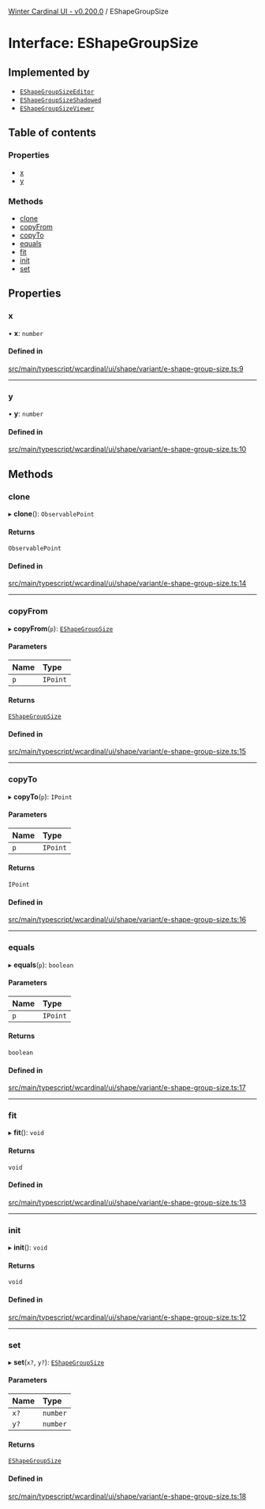 [Winter Cardinal UI - v0.200.0](../index.md) / EShapeGroupSize

# Interface: EShapeGroupSize

## Implemented by

- [`EShapeGroupSizeEditor`](../classes/EShapeGroupSizeEditor.md)
- [`EShapeGroupSizeShadowed`](../classes/EShapeGroupSizeShadowed.md)
- [`EShapeGroupSizeViewer`](../classes/EShapeGroupSizeViewer.md)

## Table of contents

### Properties

- [x](EShapeGroupSize.md#x)
- [y](EShapeGroupSize.md#y)

### Methods

- [clone](EShapeGroupSize.md#clone)
- [copyFrom](EShapeGroupSize.md#copyfrom)
- [copyTo](EShapeGroupSize.md#copyto)
- [equals](EShapeGroupSize.md#equals)
- [fit](EShapeGroupSize.md#fit)
- [init](EShapeGroupSize.md#init)
- [set](EShapeGroupSize.md#set)

## Properties

### x

• **x**: `number`

#### Defined in

[src/main/typescript/wcardinal/ui/shape/variant/e-shape-group-size.ts:9](https://github.com/winter-cardinal/winter-cardinal-ui/blob/v0.200.0/src/main/typescript/wcardinal/ui/shape/variant/e-shape-group-size.ts#L9)

___

### y

• **y**: `number`

#### Defined in

[src/main/typescript/wcardinal/ui/shape/variant/e-shape-group-size.ts:10](https://github.com/winter-cardinal/winter-cardinal-ui/blob/v0.200.0/src/main/typescript/wcardinal/ui/shape/variant/e-shape-group-size.ts#L10)

## Methods

### clone

▸ **clone**(): `ObservablePoint`

#### Returns

`ObservablePoint`

#### Defined in

[src/main/typescript/wcardinal/ui/shape/variant/e-shape-group-size.ts:14](https://github.com/winter-cardinal/winter-cardinal-ui/blob/v0.200.0/src/main/typescript/wcardinal/ui/shape/variant/e-shape-group-size.ts#L14)

___

### copyFrom

▸ **copyFrom**(`p`): [`EShapeGroupSize`](EShapeGroupSize.md)

#### Parameters

| Name | Type |
| :------ | :------ |
| `p` | `IPoint` |

#### Returns

[`EShapeGroupSize`](EShapeGroupSize.md)

#### Defined in

[src/main/typescript/wcardinal/ui/shape/variant/e-shape-group-size.ts:15](https://github.com/winter-cardinal/winter-cardinal-ui/blob/v0.200.0/src/main/typescript/wcardinal/ui/shape/variant/e-shape-group-size.ts#L15)

___

### copyTo

▸ **copyTo**(`p`): `IPoint`

#### Parameters

| Name | Type |
| :------ | :------ |
| `p` | `IPoint` |

#### Returns

`IPoint`

#### Defined in

[src/main/typescript/wcardinal/ui/shape/variant/e-shape-group-size.ts:16](https://github.com/winter-cardinal/winter-cardinal-ui/blob/v0.200.0/src/main/typescript/wcardinal/ui/shape/variant/e-shape-group-size.ts#L16)

___

### equals

▸ **equals**(`p`): `boolean`

#### Parameters

| Name | Type |
| :------ | :------ |
| `p` | `IPoint` |

#### Returns

`boolean`

#### Defined in

[src/main/typescript/wcardinal/ui/shape/variant/e-shape-group-size.ts:17](https://github.com/winter-cardinal/winter-cardinal-ui/blob/v0.200.0/src/main/typescript/wcardinal/ui/shape/variant/e-shape-group-size.ts#L17)

___

### fit

▸ **fit**(): `void`

#### Returns

`void`

#### Defined in

[src/main/typescript/wcardinal/ui/shape/variant/e-shape-group-size.ts:13](https://github.com/winter-cardinal/winter-cardinal-ui/blob/v0.200.0/src/main/typescript/wcardinal/ui/shape/variant/e-shape-group-size.ts#L13)

___

### init

▸ **init**(): `void`

#### Returns

`void`

#### Defined in

[src/main/typescript/wcardinal/ui/shape/variant/e-shape-group-size.ts:12](https://github.com/winter-cardinal/winter-cardinal-ui/blob/v0.200.0/src/main/typescript/wcardinal/ui/shape/variant/e-shape-group-size.ts#L12)

___

### set

▸ **set**(`x?`, `y?`): [`EShapeGroupSize`](EShapeGroupSize.md)

#### Parameters

| Name | Type |
| :------ | :------ |
| `x?` | `number` |
| `y?` | `number` |

#### Returns

[`EShapeGroupSize`](EShapeGroupSize.md)

#### Defined in

[src/main/typescript/wcardinal/ui/shape/variant/e-shape-group-size.ts:18](https://github.com/winter-cardinal/winter-cardinal-ui/blob/v0.200.0/src/main/typescript/wcardinal/ui/shape/variant/e-shape-group-size.ts#L18)
